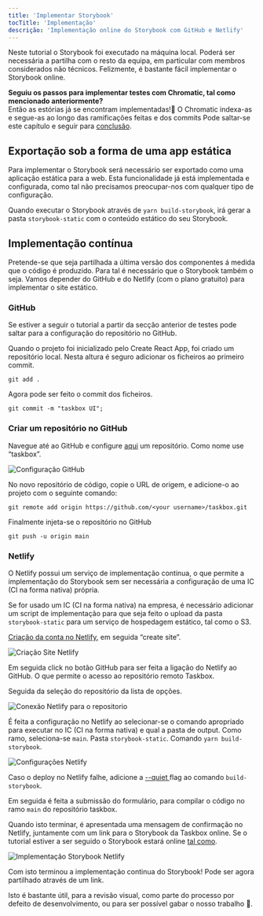 ```yaml
---
title: 'Implementar Storybook'
tocTitle: 'Implementação'
descrição: 'Implementação online do Storybook com GitHub e Netlify'
---
```


Neste tutorial o Storybook foi executado na máquina local. Poderá ser necessária a partilha com o resto da equipa, em particular com membros considerados não técnicos. Felizmente, é bastante fácil implementar o Storybook online.

<div class="aside">
    <strong>Seguiu os passos para implementar testes com Chromatic, tal como mencionado anteriormente?</strong>
    <br/>
    Então as estórias já se encontram implementadas!🎉 O Chromatic indexa-as e segue-as ao longo das ramificações feitas e dos commits
    Pode saltar-se este capítulo e seguir para <a href="/intro-to-storybook/react/pt/conclusion">conclusão</a>.
</div>

## Exportação sob a forma de uma app estática

Para implementar o Storybook será necessário ser exportado como uma aplicação estática para a web. Esta funcionalidade já está implementada e configurada, como tal não precisamos preocupar-nos com qualquer tipo de configuração.

Quando executar o Storybook através de `yarn build-storybook`, irá gerar a pasta `storybook-static` com o conteúdo estático do seu Storybook.

## Implementação contínua

Pretende-se que seja partilhada a última versão dos componentes á medida que o código é produzido. Para tal é necessário que o Storybook também o seja. Vamos depender do GitHub e do Netlify (com o plano gratuito) para implementar o site estático.

### GitHub

Se estiver a seguir o tutorial a partir da secção anterior de testes pode saltar para a configuração do repositório no GitHub.

Quando o projeto foi inicializado pelo Create React App, foi criado um repositório local. Nesta altura é seguro adicionar os ficheiros ao primeiro commit.

```shell
git add .
```

Agora pode ser feito o commit dos ficheiros.

```shell
git commit -m "taskbox UI";
```

### Criar um repositório no GitHub

Navegue até ao GitHub e configure [aqui](https://github.com/new) um repositório. Como nome use “taskbox”.

![Configuração GitHub](/intro-to-storybook/github-create-taskbox.png)

No novo repositório de código, copie o URL de origem, e adicione-o ao projeto com o seguinte comando:

```shell
git remote add origin https://github.com/<your username>/taskbox.git
```

Finalmente injeta-se o repositório no GitHub

```shell
git push -u origin main
```

### Netlify

O Netlify possui um serviço de implementação continua, o que permite a implementação do Storybook sem ser necessária a configuração de uma IC (CI na forma nativa) própria.

<div class="aside">
Se for usado um IC (CI na forma nativa) na empresa, é necessário adicionar um script de implementação para que seja feito o upload da pasta <code>storybook-static</code> para um serviço de hospedagem estático, tal como o S3.
</div>

[Criação da conta no Netlify](https://app.netlify.com/start), em seguida “create site”.

![Criação Site Netlify](/intro-to-storybook/netlify-create-site.png)

Em seguida click no botão GitHub para ser feita a ligação do Netlify ao GitHub. O que permite o acesso ao repositório remoto Taskbox.

Seguida da seleção do repositório da lista de opções.

![Conexão Netlify para o repositorio](/intro-to-storybook/netlify-account-picker.png)

É feita a configuração no Netlify ao selecionar-se o comando apropriado para executar no IC (CI na forma nativa) e qual a pasta de output. Como ramo, seleciona-se `main`. Pasta `storybook-static`. Comando `yarn build-storybook`.

![Configurações Netlify](/intro-to-storybook/netlify-settings.png)

<div class="aside"><p>Caso o deploy no Netlify falhe, adicione a <a href="https://storybook.js.org/docs/react/api/cli-options#build-storybook">--quiet </a> flag ao comando <code>build-storybook</code>.</p></div>

Em seguida é feita a submissão do formulário, para compilar o código no ramo `main` do repositório taskbox.

Quando isto terminar, é apresentada uma mensagem de confirmação no Netlify, juntamente com um link para o Storybook da Taskbox online. Se o tutorial estiver a ser seguido o Storybook estará online [tal como](https://clever-banach-415c03.netlify.com/).

![Implementação Storybook Netlify](/intro-to-storybook/netlify-storybook-deploy.png)

Com isto terminou a implementação continua do Storybook! Pode ser agora partilhado através de um link.

Isto é bastante útil, para a revisão visual, como parte do processo por defeito de desenvolvimento, ou para ser possível gabar o nosso trabalho 💅.
